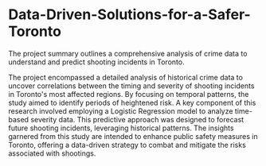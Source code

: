# Data-Driven-Solutions-for-a-Safer-Toronto
The project summary outlines a comprehensive analysis of crime data to understand and predict shooting incidents in Toronto. 


The project encompassed a detailed analysis of historical crime data to uncover correlations between the timing and severity of shooting incidents in Toronto's most affected regions. By focusing on temporal patterns, the study aimed to identify periods of heightened risk. A key component of this research involved employing a Logistic Regression model to analyze time-based severity data. This predictive approach was designed to forecast future shooting incidents, leveraging historical patterns. The insights garnered from this study are intended to enhance public safety measures in Toronto, offering a data-driven strategy to combat and mitigate the risks associated with shootings.
